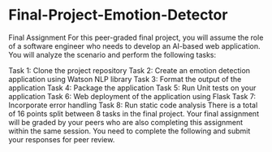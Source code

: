 # Final-Project-Emotion-Detector
Final Assignment
For this peer-graded final project, you will assume the role of a software engineer who needs to develop an AI-based web application. You will analyze the scenario and perform the following tasks:

Task 1: Clone the project repository
Task 2: Create an emotion detection application using Watson NLP library
Task 3: Format the output of the application
Task 4: Package the application
Task 5: Run Unit tests on your application
Task 6: Web deployment of the application using Flask
Task 7: Incorporate error handling
Task 8: Run static code analysis
There is a total of 16 points split between 8 tasks in the final project. Your final assignment will be graded by your peers who are also completing this assignment within the same session. You need to complete the following and submit your responses for peer review.
